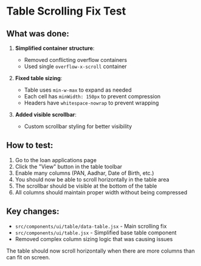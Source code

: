 # Table Scrolling Fix Test

## What was done:

1. **Simplified container structure**: 
   - Removed conflicting overflow containers
   - Used single `overflow-x-scroll` container

2. **Fixed table sizing**:
   - Table uses `min-w-max` to expand as needed
   - Each cell has `minWidth: 150px` to prevent compression
   - Headers have `whitespace-nowrap` to prevent wrapping

3. **Added visible scrollbar**:
   - Custom scrollbar styling for better visibility

## How to test:

1. Go to the loan applications page
2. Click the "View" button in the table toolbar
3. Enable many columns (PAN, Aadhar, Date of Birth, etc.)
4. You should now be able to scroll horizontally in the table area
5. The scrollbar should be visible at the bottom of the table
6. All columns should maintain proper width without being compressed

## Key changes:
- `src/components/ui/table/data-table.jsx` - Main scrolling fix
- `src/components/ui/table.jsx` - Simplified base table component
- Removed complex column sizing logic that was causing issues

The table should now scroll horizontally when there are more columns than can fit on screen.